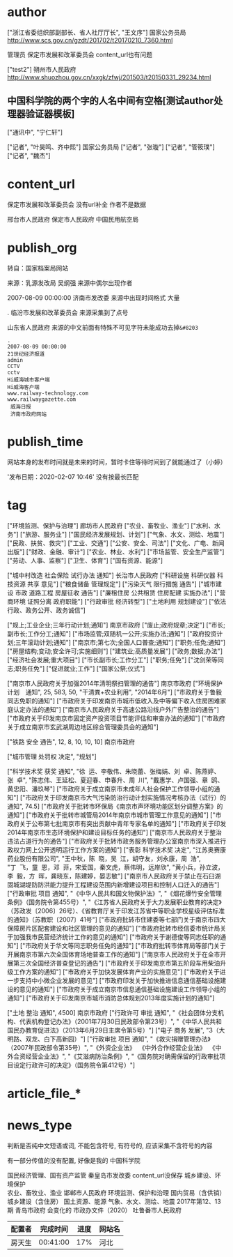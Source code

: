 #  author

["浙江省委组织部副部长、省人社厅厅长", "王文序"]	国家公务员局	http://www.scs.gov.cn/gzdt/201702/t20170210_7360.html

管理员   保定市发展和改革委员会   content_url也有问题

["test2"]	朔州市人民政府	http://www.shuozhou.gov.cn/xxgk/zfwj/201503/t20150331_29234.html

## 中国科学院的两个字的人名中间有空格[测试author处理器验证器模板]

["通讯中", "宁仁轩"]

["记者", "叶昊鸣、齐中熙"]	国家公务员局
["记者", "张璇"]
["记者", "管筱璞"]
["记者", "魏杰"]



# content_url

保定市发展和改革委员会   没有url补全  作者不是数据

邢台市人民政府
保定市人民政府
中国民用航空局

# publish_org

转自：国家档案局网站

来源：乳源发改局 吴纲强          来源中偶尔出现作者

2007-08-09 00:00:00				济南市发改委		来源中出现时间格式 大量

.		临汾市发展和改革委员会 		来源采集到了点号

山东省人民政府  来源的中文前面有特殊不可见字符未能成功去掉`&#8203`

```
.
2007-08-09 00:00:00
21世纪经济报道
admin
CCTV
cctv
Hi威海城市客户端
Hi威海客户端
www.railway-technology.com
www.railwaygazette.com
​ 威海日报
​ 济南市政府网站

```



# publish_time

网站本身的发布时间就是未来的时间，暂时卡住等待时间到了就能通过了（小婷）

'发布日期：2020-02-07 10:46' 没有按最长匹配



# tag

["环境监测、保护与治理"]		廊坊市人民政府
["农业、畜牧业、渔业"]
["水利、水务"]
["旅游、服务业"]
["国民经济发展规划、计划"]
["气象、水文、测绘、地震"]
["民政、扶贫、救灾"]
["工业、交通"]
["公安、安全、司法"]
["文化、广电、新闻出版"]
["财政、金融、审计"]
["农业、林业、水利"]
["市场监管、安全生产监管"]
["劳动、人事、监察"]
["卫生、体育"]
["国有资源、能源"]

["城中村改造 社会保险 试行办法 通知"]					长治市人民政府
["科研设施 科研仪器 科技资源 共享 意见"]
["粮食储备 管理规定"]
["污染天气 限行措施 通告"]
["城市建设 市政 道路工程 房屋征收 通告"]
["廉租住房 公共租赁 住房配建 实施办法"]
["营商环境 证照分离 政府职能"]
["行政审批 经济转型"]
["土地利用 规划建设"]
["依法行政、政务公开、政务诚信"]

["规上;工业企业;三年行动计划;通知"]					南京市政府
["废止;政府规章;决定"]
["市长;副市长;工作分工;通知"]
["市场监管;双随机一公开;实施办法;通知"]
["政府投资计划;三年滚动计划;通知"]
["南京市;第七次;全国人口普查;通知"]
["职务;任免;通知"]
["房屋结构;变动;安全许可;实施细则"]
["建筑业;高质量发展"]
["政务;数据;办法"]
["经济社会发展;重大项目"]
["市长副市长;工作分工"]
["职务;任免"]
["沈剑荣等同志;职务任免"]
["促进就业;工作"]
["国家公祭;仪式"]

["南京市人民政府关于加强2014年清明祭扫管理的通告"]				南京市政府
["环境保护　计划　通知", 25, 583, 50, "干清粪+农业利用", "2014年6月"]
["市政府关于鲁毅同志免职的通知"]
["市政府关于印发南京市城市低收入及中等偏下收入住房困难家庭认定办法的通知"]
["南京市人民政府关于高速公路沿线户外广告整治的通告"]
["市政府关于印发南京市固定资产投资项目节能评估和审查办法的通知"]
["市政府关于成立南京市玄武湖周边地区综合管理委员会的通知"]

["铁路 安全 通告", 12, 8, 10, 10, 10]    					南京市政府

["城市管理 处罚权 决定", "规划"]

["科学技术奖 获奖 通知", "徐  运、李敬伟、朱晓蕾、张梅娟、刘  卓、陈燕婷、张  卓", "陈志伟、王延松、夏迎春、申春升、周  川", "戴惠学、卢国强、章  鸥、黄忠阳、潘玖琴"]
["市政府关于成立南京市未成年人社会保护工作领导小组的通知"]
["市政府关于印发南京市大气污染防治行动计划实施情况考核办法（试行）的通知", 74.5]
["市政府关于批转市环保局《南京市声环境功能区划分调整方案》的通知"]
["市政府关于批转市城管局2014年南京市城市管理工作意见的通知"]
["市政府关于公布第七批南京市有突出贡献中青年专家名单的通知"]
["市政府关于印发2014年南京市生态环境保护和建设目标任务的通知"]
["南京市人民政府关于整治违法占道行为的通告"]
["市政府关于批转市政务服务管理办公室南京市深入推进行政权力网上公开透明运行工作方案的通知"]
["表彰 科学技术奖 决定", "江苏奥赛康药业股份有限公司", "王中秋，陈  晓，吴  江，胡守友，刘永康，周  浩", "丁  飞，童  恩，邓  菲，宋爱国，秦文虎，蔡伟明，远岸欣", "黄小兵，孙立波，李  毅，方  晖，龚晓东，陈建婷，晏志敏"]
["南京市人民政府关于禁止在石臼湖固城湖堤防防洪能力提升工程建设范围内新增建设项目和控制人口迁入的通告"]
["行政审批 项目 通知", "《中华人民共和国文物保护法》", "《烟花爆竹安全管理条例》（国务院令第455号）", "《江苏省人民政府关于大力发展职业教育的决定》（苏政发〔2006〕26号）、《省教育厅关于印发江苏省中等职业学校星级评估标准的通知》（苏教职〔2007〕41号"]
["市政府批转市住建委等七部门关于南京市四大保障房片区配套建设和社区管理的意见的通知"]
["市政府批转市经信委市统计局关于加强我市民营经济统计工作的意见的通知"]
["市政府关于谢德俊等同志任职的通知"]
["市政府关于华文等同志职务任免的通知"]
["市政府批转市体育局等部门关于开展南京市第六次全国体育场地普查工作的通知"]
["南京市人民政府关于在全市开展第三次全国经济普查登记的通告"]
["市政府关于印发南京市第五阶段车用柴油升级工作方案的通知"]
["市政府关于加快发展体育产业的实施意见"]
["市政府关于进一步支持中小微企业发展的意见"]
["市政府印发关于加快推进信息通信基础设施建设的意见的通知"]
["市政府关于成立南京市信息通信基础设施建设工作领导小组的通知"]
["市政府关于印发南京市城市消防总体规划2013年度实施计划的通知"]

["土地 整治 通知", 4500]									南京市政府
["行政许可 审批 通知", "《社会团体分支机构、代表机构登记办法》（2001年7月30日民政部令第23号）", "《中华人民共和国民办教育促进法》（2013年6月29日主席令第5号）"]
["电子 商务 发展", "3（大明路、双龙、白下高新园）"]
["行政审批 项目 通知", "《救灾捐赠管理办法》（2007年民政部令第35号）", "《外资企业法》             《中外合作经营企业法》             《中外合资经营企业法》", "《艾滋病防治条例》", "《国务院对确需保留的行政审批项目设定行政许可的决定》（国务院令第412号）"]

# article_file_*

# news_type

判断是否纯中文短语或词, 不能包含符号, 有符号的, 应该采集不含符号的内容

有一部分传值的没有配置, 好像是我的				中国科学院

国民经济管理、国有资产监管				秦皇岛市发改委	content_url没保存
城乡建设、环境保护								
农业、畜牧业、渔业							邯郸市人民政府
环境监测、保护和治理
国内贸易（含供销）
城乡建设（含住房）
国土资源、能源
气象、水文、测绘、地震
2017年第12、13期					青岛市政府		会变化的
市政办文件（2020）				吐鲁番市人民政府



| 配置者 | 完成时间 | 进度 | 网站名 |
| ------ | -------- | ---- | ------ |
| 房天生 | 00:41:00 | 17%  | 河北   |